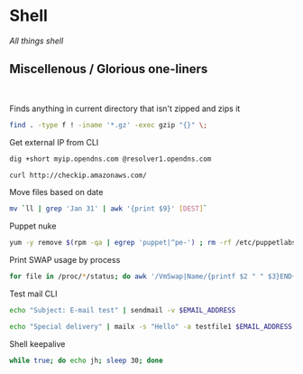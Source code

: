 # Shell

_All things shell_

## Miscellenous / Glorious one-liners

<br>

Finds anything in current directory that isn't zipped and zips it

```bash
find . -type f ! -iname '*.gz' -exec gzip "{}" \;
```

Get external IP from CLI

``` bash tab="DNS"
dig +short myip.opendns.com @resolver1.opendns.com
```

``` bash tab="Curl"
curl http://checkip.amazonaws.com/
```

Move files based on date

```bash
mv `ll | grep 'Jan 31' | awk '{print $9}' [DEST]`
```

Puppet nuke

```bash
yum -y remove $(rpm -qa | egrep 'puppet|^pe-') ; rm -rf /etc/puppetlabs /opt/puppetlabs /var/log/puppetlabs /etc/sysconfig/p{e-*,uppet}
```

Print SWAP usage by process

```bash
for file in /proc/*/status; do awk '/VmSwap|Name/{printf $2 " " $3}END{ print ""}' $file; done | sort -k 2 -n -r | less
```

Test mail CLI

```bash tab="Sendmail"
echo "Subject: E-mail test" | sendmail -v $EMAIL_ADDRESS
```

```bash tab="Mailx (attachment)"
echo "Special delivery" | mailx -s "Hello" -a testfile1 $EMAIL_ADDRESS
```

Shell keepalive

```bash
while true; do echo jh; sleep 30; done
```